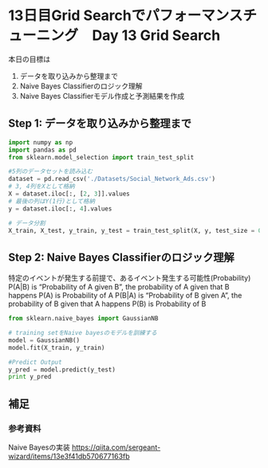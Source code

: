 # 13日目Grid Searchでパフォーマンスチューニング　Day 13 Grid Search

本日の目標は
1. データを取り込みから整理まで
2. Naive Bayes Classifierのロジック理解
3. Naive Bayes Classifierモデル作成と予測結果を作成

## Step 1: データを取り込みから整理まで
```python
import numpy as np
import pandas as pd
from sklearn.model_selection import train_test_split

#5列のデータセットを読み込む
dataset = pd.read_csv('./Datasets/Social_Network_Ads.csv')
# 3, 4列をXとして格納
X = dataset.iloc[:, [2, 3]].values
# 最後の列はY(1行)として格納
y = dataset.iloc[:, 4].values

# データ分割
X_train, X_test, y_train, y_test = train_test_split(X, y, test_size = 0.25, random_state = 0)

```
## Step 2: Naive Bayes Classifierのロジック理解
特定のイベントが発生する前提で、あるイベント発生する可能性(Probability)
P(A|B) is “Probability of A given B”, the probability of A given that B happens
P(A) is Probability of A
P(B|A) is “Probability of B given A”, the probability of B given that A happens
P(B) is Probability of B


```python
from sklearn.naive_bayes import GaussianNB

# training setをNaive bayesのモデルを訓練する
model = GaussianNB()
model.fit(X_train, y_train)

#Predict Output
y_pred = model.predict(y_test)
print y_pred
```


## 補足

### 参考資料
Naive Bayesの実装 https://qiita.com/sergeant-wizard/items/13e3f41db570677163fb    
